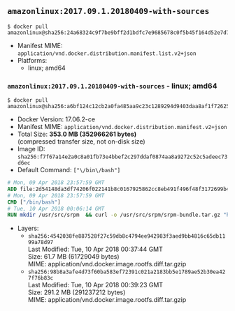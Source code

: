 ## `amazonlinux:2017.09.1.20180409-with-sources`

```console
$ docker pull amazonlinux@sha256:24a68324c9f7be9bff2d1bdfc7e9685678c0f5b45f164d52e7d7638ff9d608e0
```

-	Manifest MIME: `application/vnd.docker.distribution.manifest.list.v2+json`
-	Platforms:
	-	linux; amd64

### `amazonlinux:2017.09.1.20180409-with-sources` - linux; amd64

```console
$ docker pull amazonlinux@sha256:a6bf124c12cb2a0fa485aa9c23c1289294d9403daa8af1f726257ea069896e43
```

-	Docker Version: 17.06.2-ce
-	Manifest MIME: `application/vnd.docker.distribution.manifest.v2+json`
-	Total Size: **353.0 MB (352966261 bytes)**  
	(compressed transfer size, not on-disk size)
-	Image ID: `sha256:f7f67a14e2a0c8a01fb73e4bbef2c297ddaf0874aa8a9272c52c5adeec73d6ec`
-	Default Command: `["\/bin\/bash"]`

```dockerfile
# Mon, 09 Apr 2018 23:57:59 GMT
ADD file:2d54148da3df74206f022141b8c0167925862cc8eb491f496f48f3172699b46e in / 
# Mon, 09 Apr 2018 23:57:59 GMT
CMD ["/bin/bash"]
# Tue, 10 Apr 2018 00:06:14 GMT
RUN mkdir /usr/src/srpm  && curl -o /usr/src/srpm/srpm-bundle.tar.gz "https://amazon-linux-docker-sources.s3-accelerate.amazonaws.com/srpm-bundle.tar.gz?versionId=yLR2HAwYv1zX8_5cmj9QoFHz8cCgSCpE"  && echo "311fa0fe6cc982b86636f9966f968432357d9d6074b1991c39d0f84d5219b49b /usr/src/srpm/srpm-bundle.tar.gz" | sha256sum -c -
```

-	Layers:
	-	`sha256:4542038fe887528f27c59db8c4794ee942983f3aed9bb4816c65db1199a78d97`  
		Last Modified: Tue, 10 Apr 2018 00:37:44 GMT  
		Size: 61.7 MB (61729049 bytes)  
		MIME: application/vnd.docker.image.rootfs.diff.tar.gzip
	-	`sha256:98b8a3afe4d73f60ba583ef72391c021a2183bb5e1789ae52b30ea427f76b83c`  
		Last Modified: Tue, 10 Apr 2018 00:39:23 GMT  
		Size: 291.2 MB (291237212 bytes)  
		MIME: application/vnd.docker.image.rootfs.diff.tar.gzip
